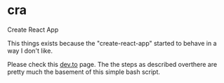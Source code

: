 # cra
Create React App

This things exists because the "create-react-app" started to behave in a way I don't like.

Please check this [dev.to](https://dev.to/nikhilkumaran/don-t-use-create-react-app-how-you-can-set-up-your-own-reactjs-boilerplate-43l0) page.
The the steps as described overthere are pretty much the basement of this simple bash script.
